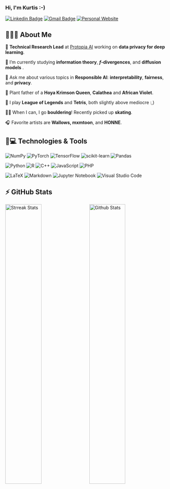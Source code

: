 ### Hi, I'm Kurtis :-)

[![Linkedin Badge](https://img.shields.io/badge/-kurtisdavid-blue?style=flat-square&logo=Linkedin&logoColor=white&link=https://www.linkedin.com/in/kurtisdavid/)](https://www.linkedin.com/in/kurtisdavid/)
[![Gmail Badge](https://img.shields.io/badge/-kurtis.e.david@gmail.com-c14438?style=flat-square&logo=Gmail&logoColor=white&link=mailto:kurtis.e.david@gmail.com)](mailto:kurtis.e.david@gmail.com)
[![Personal Website](https://img.shields.io/badge/-🧙🏽‍♂️kurtisdavid.github.io-fffdd0?style=flat-square&&logoColor=white&link=https://kurtisdavid.github.io)](https://kurtisdavid.github.io)

## 🧙🏽‍♂️ About Me
🔭 **Technical Research Lead** at [Protopia AI](https://protopia.ai/) working on **data privacy for deep learning**.

📓 I’m currently studying **information theory**, ***f*-divergences**, and **diffusion models** .

💬 Ask me about various topics in **Responsible AI**: **interpretability**, **fairness**, and **privacy**.

🌱 Plant father of a **Hoya Krimson Queen**, **Calathea** and **African Violet**.  

👾 I play **League of Legends** and **Tetris**, both slightly above mediocre :,)

🏃🏽 When I can, I go **bouldering**! Recently picked up **skating**.

🎧 Favorite artists are **Wallows, mxmtoon**, and **HONNE**.


## 🚀💻 Technologies & Tools

  ![NumPy](https://img.shields.io/badge/numpy-%23013243.svg?style=for-the-badge&logo=numpy&logoColor=white)
  ![PyTorch](https://img.shields.io/badge/PyTorch-%23EE4C2C.svg?style=for-the-badge&logo=PyTorch&logoColor=white)
  ![TensorFlow](https://img.shields.io/badge/TensorFlow-%23FF6F00.svg?style=for-the-badge&logo=TensorFlow&logoColor=white)
  ![scikit-learn](https://img.shields.io/badge/scikit--learn-%23F7931E.svg?style=for-the-badge&logo=scikit-learn&logoColor=white)
  ![Pandas](https://img.shields.io/badge/pandas-%23150458.svg?style=for-the-badge&logo=pandas&logoColor=white)
  
  ![Python](https://img.shields.io/badge/python-3670A0?style=for-the-badge&logo=python&logoColor=ffdd54)
  ![R](https://img.shields.io/badge/r-%23276DC3.svg?style=for-the-badge&logo=r&logoColor=white)
  ![C++](https://img.shields.io/badge/c++-%2300599C.svg?style=for-the-badge&logo=c%2B%2B&logoColor=white)
  ![JavaScript](https://img.shields.io/badge/javascript-%23323330.svg?style=for-the-badge&logo=javascript&logoColor=%23F7DF1E)
  ![PHP](https://img.shields.io/badge/php-%23777BB4.svg?style=for-the-badge&logo=php&logoColor=white)
  
  ![LaTeX](https://img.shields.io/badge/latex-%23008080.svg?style=for-the-badge&logo=latex&logoColor=white)
  ![Markdown](https://img.shields.io/badge/markdown-%23000000.svg?style=for-the-badge&logo=markdown&logoColor=white)
  ![Jupyter Notebook](https://img.shields.io/badge/jupyter-%23FA0F00.svg?style=for-the-badge&logo=jupyter&logoColor=white)
  ![Visual Studio Code](https://img.shields.io/badge/Visual%20Studio%20Code-0078d7.svg?style=for-the-badge&logo=visual-studio-code&logoColor=white)

## ⚡ GitHub Stats

  <a href="https://git.io/streak-stats">
    <img width="47.5%" align="left" alt="Strreak Stats" src="http://github-readme-streak-stats.herokuapp.com?user=kurtisdavid&theme=radical&date_format=M%20j%5B%2C%20Y%5D" />
  </a>  
  <a href="https://github.com/anuraghazra/github-readme-stats">  
    <img width="47.5%" align="right" alt="Github Stats" src="https://github-readme-stats.vercel.app/api?username=kurtisdavid&count_private=true&show_icons=true&theme=radical&include_all_commits=true)" />
  </a>






<!--
![](https://visitor-badge.glitch.me/badge?page_id=kurtisdavid.kurtisdavid)

[![Kurtis's GitHub stats](https://github-readme-stats.vercel.app/api?username=kurtisdavid&count_private=true&show_icons=true&theme=radical&include_all_commits=true)](https://github.com/anuraghazra/github-readme-stats)


**kurtisdavid/kurtisdavid** is a ✨ _special_ ✨ repository because its `README.md` (this file) appears on your GitHub profile.

Here are some ideas to get you started:


-->
